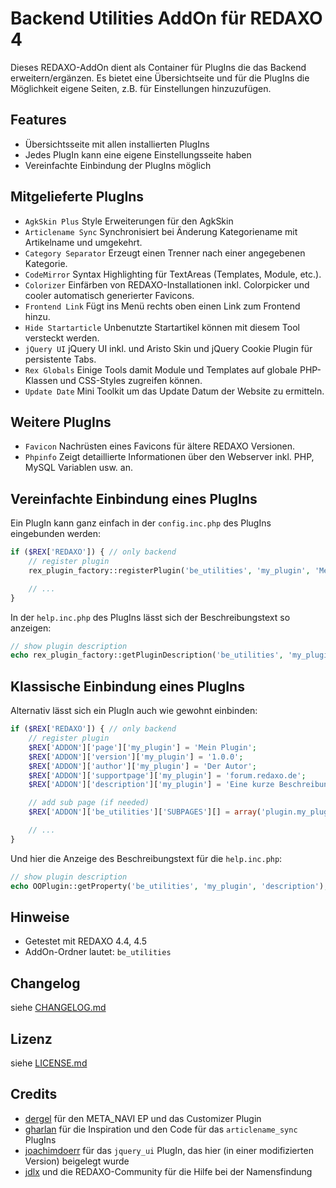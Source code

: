 Backend Utilities AddOn für REDAXO 4
====================================

Dieses REDAXO-AddOn dient als Container für PlugIns die das Backend erweitern/ergänzen.
Es bietet eine Übersichtseite und für die PlugIns die Möglichkeit eigene Seiten, z.B. für
Einstellungen hinzuzufügen.

Features
--------

* Übersichtsseite mit allen installierten PlugIns
* Jedes PlugIn kann eine eigene Einstellungsseite haben
* Vereinfachte Einbindung der PlugIns möglich

Mitgelieferte PlugIns
---------------------

* `AgkSkin Plus` Style Erweiterungen für den AgkSkin
* `Articlename Sync` Synchronisiert bei Änderung Kategoriename mit Artikelname und umgekehrt.
* `Category Separator` Erzeugt einen Trenner nach einer angegebenen Kategorie.
* `CodeMirror` Syntax Highlighting für TextAreas (Templates, Module, etc.).
* `Colorizer` Einfärben von REDAXO-Installationen inkl. Colorpicker und cooler automatisch generierter Favicons. 
* `Frontend Link` Fügt ins Menü rechts oben einen Link zum Frontend hinzu.
* `Hide Startarticle` Unbenutzte Startartikel können mit diesem Tool versteckt werden.
* `jQuery UI` jQuery UI inkl. und Aristo Skin und jQuery Cookie Plugin für persistente Tabs.
* `Rex Globals` Einige Tools damit Module und Templates auf globale PHP-Klassen und CSS-Styles zugreifen können.
* `Update Date` Mini Toolkit um das Update Datum der Website zu ermitteln.

Weitere PlugIns
---------------

* `Favicon` Nachrüsten eines Favicons für ältere REDAXO Versionen.
* `Phpinfo` Zeigt detaillierte Informationen über den Webserver inkl. PHP, MySQL Variablen usw. an.

Vereinfachte Einbindung eines PlugIns
-------------------------------------

Ein PlugIn kann ganz einfach in der `config.inc.php` des PlugIns eingebunden werden:

```php
if ($REX['REDAXO']) { // only backend
	// register plugin
	rex_plugin_factory::registerPlugin('be_utilities', 'my_plugin', 'Mein Plugin', 'Eine kurze Beschreibung.', '1.0.0', 'Der Autor', 'forum.redaxo.de', /* $hasBackendPage = */ true, /* $permission = '' */);

	// ...
}
```

In der `help.inc.php` des PlugIns lässt sich der Beschreibungstext so anzeigen:

```php
// show plugin description
echo rex_plugin_factory::getPluginDescription('be_utilities', 'my_plugin');
```

Klassische Einbindung eines PlugIns
-----------------------------------

Alternativ lässt sich ein PlugIn auch wie gewohnt einbinden:

```php
if ($REX['REDAXO']) { // only backend
	// register plugin
	$REX['ADDON']['page']['my_plugin'] = 'Mein Plugin';
	$REX['ADDON']['version']['my_plugin'] = '1.0.0';
	$REX['ADDON']['author']['my_plugin'] = 'Der Autor';
	$REX['ADDON']['supportpage']['my_plugin'] = 'forum.redaxo.de';
	$REX['ADDON']['description']['my_plugin'] = 'Eine kurze Beschreibung.';

	// add sub page (if needed)
	$REX['ADDON']['be_utilities']['SUBPAGES'][] = array('plugin.my_plugin', $REX['ADDON']['page']['my_plugin']);

	// ...
}
```

Und hier die Anzeige des Beschreibungstext für die `help.inc.php`:

```php
// show plugin description
echo OOPlugin::getProperty('be_utilities', 'my_plugin', 'description');
```

Hinweise
--------

* Getestet mit REDAXO 4.4, 4.5
* AddOn-Ordner lautet: `be_utilities`

Changelog
---------

siehe [CHANGELOG.md](CHANGELOG.md)

Lizenz
------

siehe [LICENSE.md](LICENSE.md)

Credits
-------

* [dergel](https://github.com/dergel) für den META_NAVI EP und das Customizer Plugin
* [gharlan](https://github.com/gharlan) für die Inspiration und den Code für das `articlename_sync` PlugIns
* [joachimdoerr](https://github.com/joachimdoerr) für das `jquery_ui` PlugIn, das hier (in einer modifizierten Version) beigelegt wurde
* [jdlx](https://github.com/jdlx) und die REDAXO-Community für die Hilfe bei der Namensfindung

